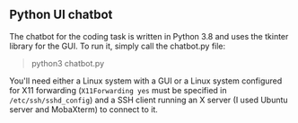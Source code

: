 ## Python UI chatbot

The chatbot for the coding task is written in Python 3.8 and uses the tkinter library for the GUI.  To run it, simply call the chatbot.py file:

> python3 chatbot.py

You'll need either a Linux system with a GUI or a Linux system configured for X11 forwarding (`X11Forwarding yes` must be specified in `/etc/ssh/sshd_config`) and a SSH client running an X server (I used Ubuntu server and MobaXterm) to connect to it.

